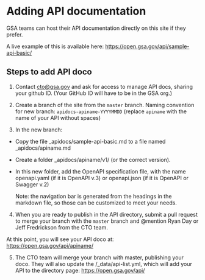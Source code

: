# Adding API documentation

GSA teams can host their API documentation directly on this site if they prefer. 

A live example of this is available here: https://open.gsa.gov/api/sample-api-basic/


## Steps to add API doco

1. Contact cto@gsa.gov and ask for access to manage API docs, sharing your github ID. (Your GitHub ID will have to be in the GSA org.)

2. Create a branch of the site from the `master` branch. Naming convention for new branch: `apidocs-apiname-YYYYMMDD` (replace `apiname` with the name of your API without spaces)

3. In the new branch:
* Copy the file _apidocs/sample-api-basic.md to a file named _apidocs/apiname.md 
* Create a folder _apidocs/apiname/v1/ (or the correct version).
* In this new folder, add the OpenAPI specification file, with the name openapi.yaml (if it is OpenAPI v.3) or openapi.json (if it is OpenAPI or Swagger v.2)
 
  Note: the navigation bar is generated from the headings in the markdown file, so those can be customized to meet your needs.

4. When you are ready to publish in the API directory, submit a pull request to merge your branch with the `master` branch and @mention Ryan Day or Jeff Fredrickson from the CTO team.

  At this point, you will see your API doco at: https://open.gsa.gov/api/apiname/


5. The CTO team will merge your branch with master, publishing your doco. They will also update the /_data/api-list.yml, which will add your API to the directory page: https://open.gsa.gov/api/
